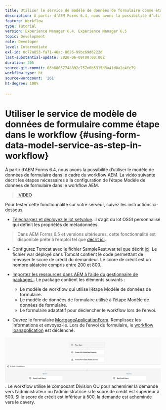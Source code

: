 ```yaml
---
title: Utiliser le service de modèle de données de formulaire comme étape dans le workflow
description: À partir d’AEM Forms 6.4, nous avons la possibilité d’utiliser le modèle de données de formulaire dans le cadre du workflow AEM. La vidéo suivante décrit les étapes nécessaires à la configuration de l’étape Modèle de données de formulaire dans le workflow AEM.
feature: Workflow
type: Tutorial
version: Experience Manager 6.4, Experience Manager 6.5
topic: Development
role: Developer
level: Intermediate
exl-id: 0c77a853-fa71-46ac-8626-99bc69d6222d
last-substantial-update: 2020-06-09T00:00:00Z
duration: 205
source-git-commit: 03b68057748892c757e0b5315d3a41d0a2e4fc79
workflow-type: ht
source-wordcount: '261'
ht-degree: 100%

---
```


# Utiliser le service de modèle de données de formulaire comme étape dans le workflow {#using-form-data-model-service-as-step-in-workflow}

À partir d’AEM Forms 6.4, nous avons la possibilité d’utiliser le modèle de données de formulaire dans le cadre du workflow AEM. La vidéo suivante décrit les étapes nécessaires à la configuration de l’étape Modèle de données de formulaire dans le workflow AEM.


>[!VIDEO](https://video.tv.adobe.com/v/330116?quality=12&learn=on&captions=fre_fr)

Pour tester cette fonctionnalité sur votre serveur, suivez les instructions ci-dessous.
* [Téléchargez et déployez le lot setvalue](/help/forms/assets/common-osgi-bundles/SetValueApp.core-1.0-SNAPSHOT.jar). Il s’agit du lot OSGI personnalisé qui définit les propriétés de métadonnées.
>Dans AEM Forms 6.5 et versions ultérieures, cette fonctionnalité est disponible prête à l’emploi tel que [décrit ici](form-data-model-service-as-step-in-aem65-workflow-video-use.md).

* Configurez Tomcat avec le fichier SampleRest.war tel que décrit [ici](https://experienceleague.adobe.com/docs/experience-manager-learn/forms/ic-print-channel-tutorial/introduction.html?lang=fr). Le fichier war déployé dans Tomcat contient le code permettant de renvoyer le score de crédit du demandeur. Le score de crédit est un nombre aléatoire compris entre 200 et 800.

* [Importez les ressources dans AEM à l’aide du gestionnaire de packages.](assets/invoke-fdm-as-service-step.zip). Le package contient les éléments suivants :

   * Le modèle de workflow qui utilise l’étape Modèle de données de formulaire.
   * Le modèle de données de formulaire utilisé à l’étape Modèle de données de formulaire.
   * Le formulaire adaptatif pour déclencher le workflow lors de l’envoi.
* Ouvrez le formulaire [MortgageApplicationForm](http://localhost:4502/content/dam/formsanddocuments/loanapplication/jcr:content?wcmmode=disabled). Remplissez les informations et envoyez-le. Lors de l’envoi du formulaire, le [workflow loanapplication](http://http://localhost:4502/editor.html/conf/global/settings/workflow/models/LoanApplication2.html) est déclenché.

![Workflow](assets/fdm-as-service-step-workflow.PNG).
Le workflow utilise le composant Division OU pour acheminer la demande vers l’administrateur ou l’administratrice si le score de crédit est supérieur à 500. Si le score de crédit est inférieur à 500, la demande est acheminée vers le cavery.
